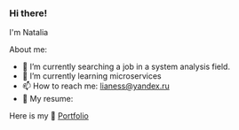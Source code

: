 ### Hi there!
I'm Natalia

About me:
- 🔭 I’m currently searching a job in a system analysis field.
- 🌱 I’m currently learning microservices
- 📫 How to reach me: lianess@yandex.ru
- 📃 My resume:

Here is my 📒 [Portfolio](https://github.com/nataliashved/portfolio)




